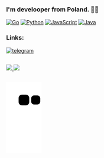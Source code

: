 ### I'm develooper from Poland. 👨‍💻

[![Go](https://img.shields.io/badge/-go-090909?style=for-the-badge&logo=go)](https://github.com/justiceeecode)
[![Python](https://img.shields.io/badge/-python-090909?style=for-the-badge&logo=python)](https://github.com/justiceeecode)
[![JavaScript](https://img.shields.io/badge/-javascript-090909?style=for-the-badge&logo=javascript)](https://github.com/justiceeecode)
[![Java](https://img.shields.io/badge/-java-090909?style=for-the-badge&logo=java)](https://github.com/justiceeecode)

### Links:

[![telegram](https://img.shields.io/badge/-telegram-090909?style=for-the-badge&logo=telegram)](https://t.me/botnet_admin)

##

 <div>
  <a href="https://github.com/mellgod">
  <img height="150em" src="https://github-readme-stats.vercel.app/api?username=mellgod&show_icons=true&theme=dracula&include_all_commits=true&count_private=true"/>
  <img height="150em" src="https://github-readme-stats.vercel.app/api/top-langs/?username=mellgod&layout=compact&langs_count=7&theme=dracula"/>
</div>

 ##
 
![Snake :)](https://github.com/rafaballerini/rafaballerini/blob/output/github-contribution-grid-snake.svg)
